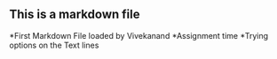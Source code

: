 ## This is a markdown file
*First Markdown File loaded by Vivekanand
*Assignment time
*Trying options on the Text lines
